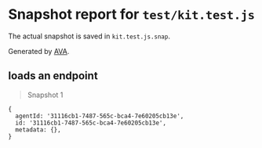 # Snapshot report for `test/kit.test.js`

The actual snapshot is saved in `kit.test.js.snap`.

Generated by [AVA](https://ava.li).

## loads an endpoint

> Snapshot 1

    {
      agentId: '31116cb1-7487-565c-bca4-7e60205cb13e',
      id: '31116cb1-7487-565c-bca4-7e60205cb13e',
      metadata: {},
    }

